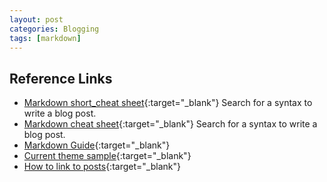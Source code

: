 ```yaml
---
layout: post
categories: Blogging
tags: [markdown]
---
```


## Reference Links

- [Markdown short_cheat sheet](<https://enterprise.github.com/downloads/en/markdown-cheatsheet.pdf>){:target="_blank"} Search for a syntax to write a blog post.
- [Markdown cheat sheet](<https://paperhive.org/help/markdown>){:target="_blank"} Search for a syntax to write a blog post.
- [Markdown Guide](<https://about.gitlab.com/handbook/markdown-guide/>){:target="_blank"}
- [Current theme sample](<https://jeffreytse.github.io/jekyll-theme-yat/>){:target="_blank"}
- [How to link to posts](<https://jekyllrb.com/docs/liquid/tags/#linking-to-posts>){:target="_blank"}
